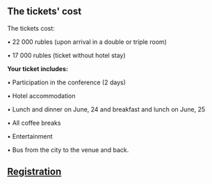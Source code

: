 ## The tickets' cost

The tickets cost:

• 22 000 rubles (upon arrival in a double or triple room)

• 17 000 rubles (ticket without hotel stay) 

<b>Your ticket includes:</b>

• Participation in the conference (2 days)
	
• Hotel accommodation
	
• Lunch and dinner on June, 24 and breakfast and lunch on June, 25
	
• All coffee breaks
	
• Entertainment
	
• Bus from the city to the venue and back.
	


## [Registration](https://pycon.ru/2019/en/register/)
